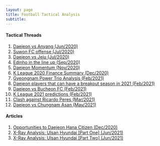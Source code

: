 ```yaml
---
layout: page
title: Football Tactical Analysis
subtitle: 
---
```


#### Tactical Threads

1. [Daejeon vs Anyang (Jun/2020)](https://twitter.com/DaejeonFCBR/status/1277593934508830720)
2. [Suwon FC offense (Jul/2020)](https://twitter.com/DaejeonFCBR/status/1279781132108656646)
3. [Daejeon vs Jeju (Jul/2020)](https://twitter.com/DaejeonFCBR/status/1288030480822984706)
4. [Edinho in the line up (Sep/2020)](https://twitter.com/DaejeonFCBR/status/1301183648754884608)
5. [Daejeon Momentum (Nov/2020)](https://twitter.com/DaejeonFCBR/status/1329093315669622795)
6. [K League 2020 Finance Summary (Dec/2020)](https://twitter.com/DaejeonFCBR/status/1343494826826723329)
7. [Gyeongnam Power Trio Analysis (Feb/2021)](https://twitter.com/DaejeonFCBR/status/1365646548218966018)
8. [Daejeon players that can have a breakout season in 2021 (Feb/2021)](https://twitter.com/DaejeonFCBR/status/1356619242196463617)
9. [Daejeon vs Bucheon FC (Feb/2021)](https://twitter.com/DaejeonFCBR/status/1366039791075139593)
10. [K League 2021 predictions (Feb/2021)](https://twitter.com/DaejeonFCBR/status/1365315007605592068)
11. [Clash against Ricardo Peres (Mar/2021)](https://twitter.com/DaejeonFCBR/status/1368957571600637957)
12. [Daejeon vs Chungnam Asan (May/2021)](https://twitter.com/DaejeonFCBR/status/1389203139388055555)

#### Articles

1. [Opportunities to Daejeon Hana Citizen (Dec/2020)](http://www.kleagueunited.com/2020/12/guest-column-opportunities-for-daejeon.html)
2. [X-Ray Analysis: Ulsan Hyundai [Part One] (Jun/2021)](http://www.kleagueunited.com/2021/06/x-ray-analysis-ulsan-hyundai-part-one.html)
3. [X-Ray Analysis: Ulsan Hyundai [Part Two] (Jun/2021)](http://www.kleagueunited.com/2021/06/x-ray-analysis-ulsan-hyundai-part-two.html)